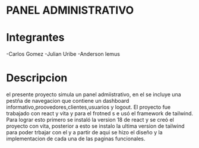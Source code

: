 # PANEL ADMINISTRATIVO
# Integrantes
-Carlos Gomez
-Julian Uribe
-Anderson lemus

# Descripcion
el presente proyecto simula un panel admiistrativo, en el se incluye una pestña de navegacion que contiene un dashboard informativo,proovedores,clientes,usuarios y logout. El proyecto fue trabajado con react y vita y para el frotned s e usó el framework de tailwind. Para lograr esto primero se instaló la version 18 de react y se creó el proyecto con vita, posterior a esto se instalo la ultima version de tailwind para poder trbajar con el y a partir de aqui se hizo el diseño y la implementacion de cada una de las paginas funcionales.
